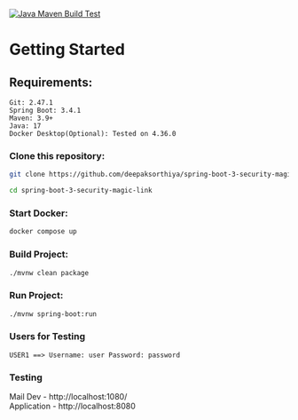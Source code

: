 [![Java Maven Build Test](https://github.com/deepaksorthiya/spring-boot-3-security-magic-link/actions/workflows/maven-build.yml/badge.svg)](https://github.com/deepaksorthiya/spring-boot-3-security-magic-link/actions/workflows/maven-build.yml)

# Getting Started

## Requirements:

```
Git: 2.47.1
Spring Boot: 3.4.1
Maven: 3.9+
Java: 17
Docker Desktop(Optional): Tested on 4.36.0
```

### Clone this repository:

```bash
git clone https://github.com/deepaksorthiya/spring-boot-3-security-magic-link.git
```

```bash
cd spring-boot-3-security-magic-link
```

### Start Docker:

```bash
docker compose up
```

### Build Project:

```bash
./mvnw clean package
```

### Run Project:

```bash
./mvnw spring-boot:run
```

### Users for Testing

```
USER1 ==> Username: user Password: password
```

### Testing

Mail Dev - http://localhost:1080/ <br>
Application - http://localhost:8080